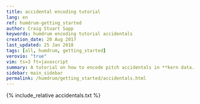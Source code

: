 ```yaml
---
title: accidental encoding tutorial
lang: en
ref: humdrum-getting_started
author: Craig Stuart Sapp
keywords: humdrum encoding tutorial accidentals
creation_date: 20 Aug 2017
last_updated: 25 Jan 2018
tags: [all, humdrum, getting_started]
verovio: "true"
vim: ts=3 ft=javascript
summary: A tutorial on how to encode pitch accidentals in **kern data.
sidebar: main_sidebar
permalink: /humdrum/getting_started/accidentals.html
---
```


{% include_relative accidentals.txt %}

